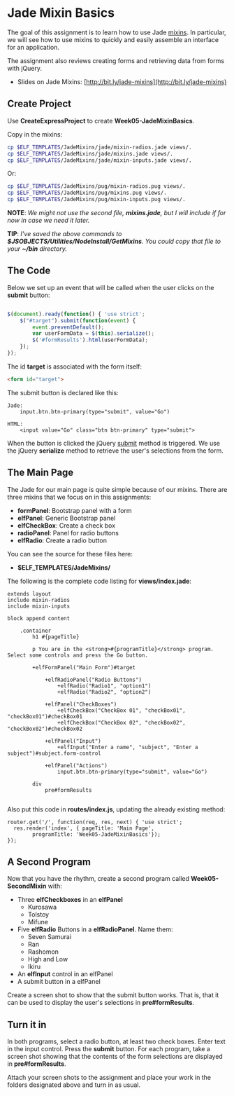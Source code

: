 # Jade Mixin Basics

The goal of this assignment is to learn how to use Jade [mixins](https://pugjs.org/language/mixins.html). In particular, we will see how to use mixins to quickly and easily assemble an interface for an application.

The assignment also reviews creating forms and retrieving data from forms with jQuery.

- Slides on Jade Mixins: [http://bit.ly/jade-mixins](http://bit.ly/jade-mixins)

## Create Project

Use **CreateExpressProject** to create **Week05-JadeMixinBasics**.

Copy in the mixins:

```bash
cp $ELF_TEMPLATES/JadeMixins/jade/mixin-radios.jade views/.
cp $ELF_TEMPLATES/JadeMixins/jade/mixins.jade views/.
cp $ELF_TEMPLATES/JadeMixins/jade/mixin-inputs.jade views/.
```

Or:

```bash
cp $ELF_TEMPLATES/JadeMixins/pug/mixin-radios.pug views/.
cp $ELF_TEMPLATES/JadeMixins/pug/mixins.pug views/.
cp $ELF_TEMPLATES/JadeMixins/pug/mixin-inputs.pug views/.
```

**NOTE**: *We might not use the second file, **mixins.jade**, but I will include if for now in case we need it later.*

**TIP**: *I've saved the above commands to **$JSOBJECTS/Utilities/NodeInstall/GetMixins**. You could copy that file to your **~/bin** directory.*

## The Code

Below we set up an event that will be called when the user clicks on the **submit** button:

```javascript

$(document).ready(function() { 'use strict';
    $("#target").submit(function(event) {
        event.preventDefault();
        var userFormData = $(this).serialize();
        $('#formResults').html(userFormData);
    });
});
```

The id **target** is associated with the form itself:

```html
<form id="target">
```

The submit button is declared like this:

```
Jade:
	input.btn.btn-primary(type="submit", value="Go")

HTML:
	<input value="Go" class="btn btn-primary" type="submit">
```

When the button is clicked the jQuery [submit]() method is triggered. We use the jQuery **serialize** method to retrieve the user's selections from the form.


## The Main Page

The Jade for our main page is quite simple because of our mixins. There are three mixins that we focus on in this assignments:

* **formPanel**: Bootstrap panel with a form
* **elfPanel**: Generic Bootstrap panel
* **elfCheckBox**: Create a check box
* **radioPanel**: Panel for radio buttons
* **elfRadio**: Create a radio button

You can see the source for these files here:

* **$ELF_TEMPLATES/JadeMixins/**

The following is the complete code listing for **views/index.jade**:

```jade
extends layout
include mixin-radios
include mixin-inputs

block append content

    .container
        h1 #{pageTitle}

        p You are in the <strong>#{programTitle}</strong> program. Select some controls and press the Go button.

        +elfFormPanel("Main Form")#target

            +elfRadioPanel("Radio Buttons")
                +elfRadio("Radio1", "option1")
                +elfRadio("Radio2", "option2")

            +elfPanel("CheckBoxes")
                +elfCheckBox("CheckBox 01", "checkBox01", "checkBox01")#checkBox01
                +elfCheckBox("CheckBox 02", "checkBox02", "checkBox02")#checkBox02

            +elfPanel("Input")
                +elfInput("Enter a name", "subject", "Enter a subject")#subject.form-control

            +elfPanel("Actions")
                input.btn.btn-primary(type="submit", value="Go")

        div
            pre#formResults


```

Also put this code in **routes/index.js**, updating the already existing method:

```
router.get('/', function(req, res, next) { 'use strict';
  res.render('index', { pageTitle: 'Main Page',
        programTitle: 'Week05-JadeMixinBasics'});
});
```

## A Second Program

Now that you have the rhythm, create a second program called **Week05-SecondMixin** with:

- Three **elfCheckboxes** in an **elfPanel**
	- Kurosawa
	- Tolstoy
	- Mifune
- Five **elfRadio** Buttons in a **elfRadioPanel**. Name them:
	- Seven Samurai
	- Ran
	- Rashomon
	- High and Low
	- Ikiru
- An **elfInput** control in an elfPanel
- A submit button in a elfPanel

Create a screen shot to show that the submit button works. That is, that it can be used to display the user's selections in **pre#formResults**.

## Turn it in

In both programs, select a radio button, at least two check boxes. Enter text in the input control. Press the **submit** button. For each program, take a screen shot showing that the contents of the form selections are displayed in **pre#formResults**.

Attach your screen shots to the assignment and place your work in the folders designated above and turn in as usual.
